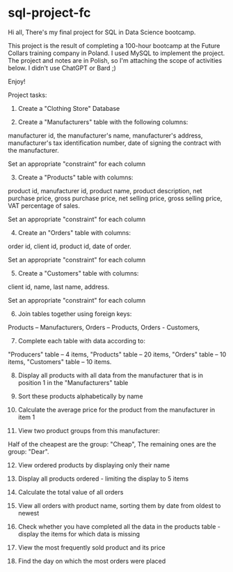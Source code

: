 # sql-project-fc
Hi all,
There's my final project for SQL in Data Science bootcamp.

This project is the result of completing a 100-hour bootcamp at the Future Collars training company in Poland.
I used MySQL to implement the project. The project and notes are in Polish, so I'm attaching the scope of activities below.
I didn't use ChatGPT or Bard ;)

Enjoy!

Project tasks:

1. Create a "Clothing Store" Database

2. Create a "Manufacturers" table with the following columns:

manufacturer id, 
the manufacturer's name, 
manufacturer's address, 
manufacturer's tax identification number, 
date of signing the contract with the manufacturer.

Set an appropriate "constraint" for each column

3. Create a "Products" table with columns:

product id, 
manufacturer id, 
product name, 
product description, 
net purchase price, 
gross purchase price, 
net selling price, 
gross selling price, 
VAT percentage of sales.

Set an appropriate "constraint" for each column

4. Create an "Orders" table with columns:

order id, 
client id, 
product id, 
date of order.

Set an appropriate "constraint" for each column

5. Create a "Customers" table with columns:

client id, 
name, 
last name, 
address.

Set an appropriate "constraint" for each column
 
6. Join tables together using foreign keys:

Products – Manufacturers, 
Orders – Products, 
Orders - Customers, 

7. Complete each table with data according to:

"Producers" table – 4 items, 
"Products" table – 20 items, 
"Orders" table – 10 items, 
"Customers" table – 10 items.

8. Display all products with all data from the manufacturer that is in position 1 in the "Manufacturers" table

9. Sort these products alphabetically by name

10. Calculate the average price for the product from the manufacturer in item 1

11. View two product groups from this manufacturer:

Half of the cheapest are the group: "Cheap", 
The remaining ones are the group: "Dear".

12. View ordered products by displaying only their name

13. Display all products ordered - limiting the display to 5 items

14. Calculate the total value of all orders

15. View all orders with product name, sorting them by date from oldest to newest

16. Check whether you have completed all the data in the products table - display the items for which data is missing

17. View the most frequently sold product and its price

18. Find the day on which the most orders were placed
